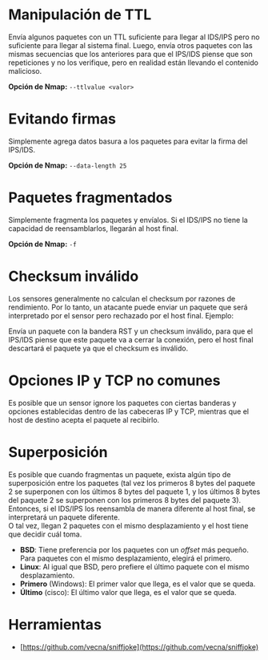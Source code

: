 # Manipulación de TTL

Envía algunos paquetes con un TTL suficiente para llegar al IDS/IPS pero no suficiente para llegar al sistema final. Luego, envía otros paquetes con las mismas secuencias que los anteriores para que el IPS/IDS piense que son repeticiones y no los verifique, pero en realidad están llevando el contenido malicioso.

**Opción de Nmap:** `--ttlvalue <valor>`

# Evitando firmas

Simplemente agrega datos basura a los paquetes para evitar la firma del IPS/IDS.

**Opción de Nmap:** `--data-length 25`

# Paquetes fragmentados

Simplemente fragmenta los paquetes y envíalos. Si el IDS/IPS no tiene la capacidad de reensamblarlos, llegarán al host final.

**Opción de Nmap:** `-f`

# Checksum inválido

Los sensores generalmente no calculan el checksum por razones de rendimiento. Por lo tanto, un atacante puede enviar un paquete que será interpretado por el sensor pero rechazado por el host final. Ejemplo:

Envía un paquete con la bandera RST y un checksum inválido, para que el IPS/IDS piense que este paquete va a cerrar la conexión, pero el host final descartará el paquete ya que el checksum es inválido.

# Opciones IP y TCP no comunes

Es posible que un sensor ignore los paquetes con ciertas banderas y opciones establecidas dentro de las cabeceras IP y TCP, mientras que el host de destino acepta el paquete al recibirlo.

# Superposición

Es posible que cuando fragmentas un paquete, exista algún tipo de superposición entre los paquetes (tal vez los primeros 8 bytes del paquete 2 se superponen con los últimos 8 bytes del paquete 1, y los últimos 8 bytes del paquete 2 se superponen con los primeros 8 bytes del paquete 3). Entonces, si el IDS/IPS los reensambla de manera diferente al host final, se interpretará un paquete diferente.\
O tal vez, llegan 2 paquetes con el mismo desplazamiento y el host tiene que decidir cuál toma.

* **BSD**: Tiene preferencia por los paquetes con un _offset_ más pequeño. Para paquetes con el mismo desplazamiento, elegirá el primero.
* **Linux**: Al igual que BSD, pero prefiere el último paquete con el mismo desplazamiento.
* **Primero** (Windows): El primer valor que llega, es el valor que se queda.
* **Último** (cisco): El último valor que llega, es el valor que se queda.

# Herramientas

* [https://github.com/vecna/sniffjoke](https://github.com/vecna/sniffjoke)
